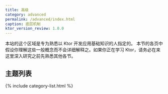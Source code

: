 ```yaml
---
title: 高级
category: advanced
permalink: /advanced/index.html
caption: 底层机制
ktor_version_review: 1.0.0
---
```


本站的这个区域是专为熟悉以 Ktor 开发应用基础知识的人指定的。
本节的各页中假设你理解这些一般概念而不会<!--
-->详细解释之。如果你正在学习 Ktor，请务必在来这里深入研究之前先熟悉其他各节。

## 主题列表

{% include category-list.html %}


